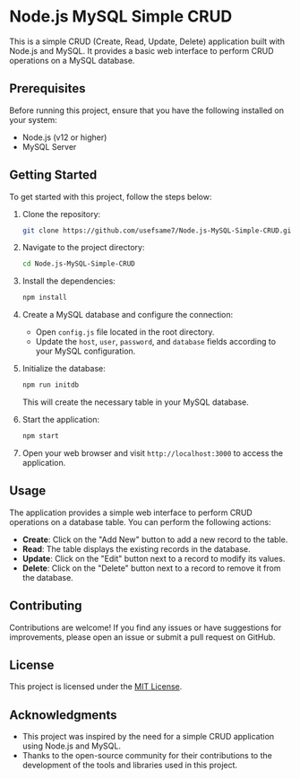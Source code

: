 # Node.js MySQL Simple CRUD

This is a simple CRUD (Create, Read, Update, Delete) application built with Node.js and MySQL. It provides a basic web interface to perform CRUD operations on a MySQL database.

## Prerequisites

Before running this project, ensure that you have the following installed on your system:

- Node.js (v12 or higher)
- MySQL Server

## Getting Started

To get started with this project, follow the steps below:

1. Clone the repository:

   ```bash
   git clone https://github.com/usefsame7/Node.js-MySQL-Simple-CRUD.git
   ```

2. Navigate to the project directory:

   ```bash
   cd Node.js-MySQL-Simple-CRUD
   ```

3. Install the dependencies:

   ```bash
   npm install
   ```

4. Create a MySQL database and configure the connection:

   - Open `config.js` file located in the root directory.
   - Update the `host`, `user`, `password`, and `database` fields according to your MySQL configuration.

5. Initialize the database:

   ```bash
   npm run initdb
   ```

   This will create the necessary table in your MySQL database.

6. Start the application:

   ```bash
   npm start
   ```

7. Open your web browser and visit `http://localhost:3000` to access the application.

## Usage

The application provides a simple web interface to perform CRUD operations on a database table. You can perform the following actions:

- **Create**: Click on the "Add New" button to add a new record to the table.
- **Read**: The table displays the existing records in the database.
- **Update**: Click on the "Edit" button next to a record to modify its values.
- **Delete**: Click on the "Delete" button next to a record to remove it from the database.

## Contributing

Contributions are welcome! If you find any issues or have suggestions for improvements, please open an issue or submit a pull request on GitHub.

## License

This project is licensed under the [MIT License](LICENSE).

## Acknowledgments

- This project was inspired by the need for a simple CRUD application using Node.js and MySQL.
- Thanks to the open-source community for their contributions to the development of the tools and libraries used in this project.
